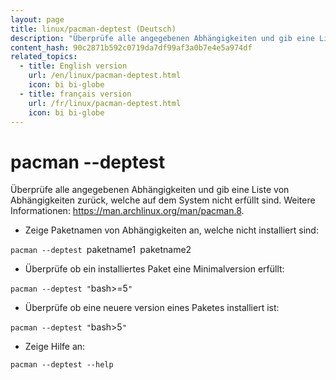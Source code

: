 ```yaml
---
layout: page
title: linux/pacman-deptest (Deutsch)
description: "Überprüfe alle angegebenen Abhängigkeiten und gib eine Liste von Abhängigkeiten zurück, welche auf dem System nicht erfüllt sind."
content_hash: 90c2871b592c0719da7df99af3a0b7e4e5a974df
related_topics:
  - title: English version
    url: /en/linux/pacman-deptest.html
    icon: bi bi-globe
  - title: français version
    url: /fr/linux/pacman-deptest.html
    icon: bi bi-globe
---
```

# pacman --deptest

Überprüfe alle angegebenen Abhängigkeiten und gib eine Liste von Abhängigkeiten zurück, welche auf dem System nicht erfüllt sind.
Weitere Informationen: <https://man.archlinux.org/man/pacman.8>.

- Zeige Paketnamen von Abhängigkeiten an, welche nicht installiert sind:

`pacman --deptest `<span class="tldr-var badge badge-pill bg-dark-lm bg-white-dm text-white-lm text-dark-dm font-weight-bold">paketname1</span>` `<span class="tldr-var badge badge-pill bg-dark-lm bg-white-dm text-white-lm text-dark-dm font-weight-bold">paketname2</span>

- Überprüfe ob ein installiertes Paket eine Minimalversion erfüllt:

`pacman --deptest "`<span class="tldr-var badge badge-pill bg-dark-lm bg-white-dm text-white-lm text-dark-dm font-weight-bold">bash>=5</span>`"`

- Überprüfe ob eine neuere version eines Paketes installiert ist:

`pacman --deptest "`<span class="tldr-var badge badge-pill bg-dark-lm bg-white-dm text-white-lm text-dark-dm font-weight-bold">bash>5</span>`"`

- Zeige Hilfe an:

`pacman --deptest --help`
